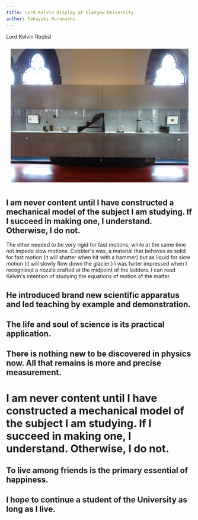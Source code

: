 ```yaml
---
title: Lord Kelvin Display at Glasgow University
author: Takayuki Muranushi
---
```


Lord Kelvin Rocks!

<!--- <img src="/images/kelvin's models.JPG" style="float: center; margin: 10px; width:480px;" /> -->

<center>
<a  href="/images/2014-09-13/kelvins-models.JPG" target="_blank">
<img src="/images/2014-09-13/kelvins-models-th.png" style="float: center; margin: 10px;" /></a></center>


I am never content until I have constructed a mechanical model of the subject I am studying. If I succeed in making one, I understand. Otherwise, I do not.
------------

The ether needed to be very rigid for fast motions, while at the same
time not impede slow motions.  Cobbler's wax, a material that behaves
as solid for fast motion (it will shatter when hit with a hammer) but
as liquid for slow motion (it will slowly flow down the glacier.)  I
was furter impressed when I recognized a nozzle crafted at the
midpoint of the ladders. I can read Kelvin's intention of studying the
equations of motion of the matter.




He introduced brand new scientific apparatus and led teaching by example and demonstration.
-----------------




The life and soul of science is its practical application.
------------


There is nothing new to be discovered in physics now. All that remains is more and precise measurement.
---------------------


I am never content until I have constructed a mechanical model of the subject I am studying. If I succeed in making one, I understand. Otherwise, I do not.
========

To live among friends is the primary essential of happiness.
------------------


I hope to continue a student of the University as long as I live.
-------------------



